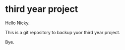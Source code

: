 # third year project 


Hello Nicky.

This is a git repository to backup yuor third year project. 

Bye. 